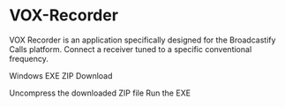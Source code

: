 # VOX-Recorder
VOX Recorder is an application specifically designed for the Broadcastify Calls platform. Connect a receiver tuned to a specific conventional frequency. 

Windows EXE
ZIP Download

Uncompress the downloaded ZIP file
Run the EXE
